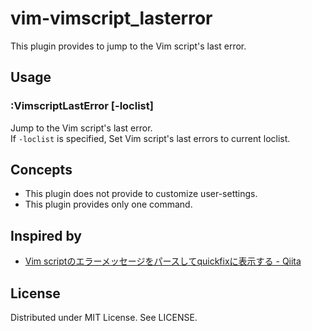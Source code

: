 
# vim-vimscript_lasterror

This plugin provides to jump to the Vim script's last error.

## Usage

### :VimscriptLastError [-loclist]
Jump to the Vim script's last error.  
If `-loclist` is specified, Set Vim script's last errors to current loclist.  

## Concepts

* This plugin does not provide to customize user-settings.
* This plugin provides only one command.

## Inspired by

* [Vim scriptのエラーメッセージをパースしてquickfixに表示する - Qiita](https://qiita.com/tmsanrinsha/items/0787352360997c387e84)

## License

Distributed under MIT License. See LICENSE.
